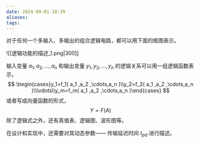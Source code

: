 ```yaml
---
date: 2024-09-01 18:39
aliases: 
tags: 
---
```

对于任何一个多输入、多输出的组合逻辑电路，都可以用下面的框图表示。

![[逻辑功能的描述_1.png|300]]

输入变量 $a_{1}, a_{2}, \dots, a_{n}$ 和输出变量 $y_{1}, y_{2},\dots ,y_{n}$ 的逻辑关系可以用一组逻辑函数表示，
$$
\begin{cases}y_1=f_1( a_1 ,a_2 ,\cdots,a_n )\\y_2=f_2( a_1 ,a_2 ,\cdots,a_n )\\\vdots\\y_m=f_m( a_1 ,a_2 ,\cdots,a_n )\end{cases}
$$
或者写成向量函数的形式，
$$
Y = F(A)
$$
除了逻辑式之外，还有真值表、逻辑图、波形图等。

在设计和实现中，还需要对其动态参数—— 传输延迟时间 $t_{pd}$ 进行描述。